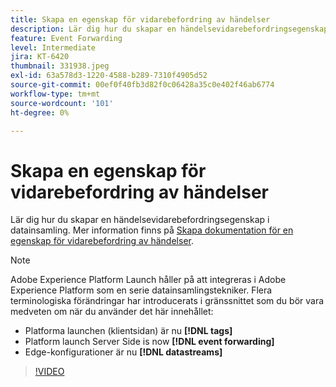 ```yaml
---
title: Skapa en egenskap för vidarebefordring av händelser
description: Lär dig hur du skapar en händelsevidarebefordringsegenskap i datainsamling.
feature: Event Forwarding
level: Intermediate
jira: KT-6420
thumbnail: 331938.jpeg
exl-id: 63a578d3-1220-4588-b289-7310f4905d52
source-git-commit: 00ef0f40fb3d82f0c06428a35c0e402f46ab6774
workflow-type: tm+mt
source-wordcount: '101'
ht-degree: 0%

---
```


# Skapa en egenskap för vidarebefordring av händelser

Lär dig hur du skapar en händelsevidarebefordringsegenskap i datainsamling. Mer information finns på [Skapa dokumentation för en egenskap för vidarebefordring av händelser](https://experienceleague.adobe.com/docs/experience-platform/tags/event-forwarding/getting-started.html#create-an-event-forwarding-property).

>[!NOTE]
>
>Adobe Experience Platform Launch håller på att integreras i Adobe Experience Platform som en serie datainsamlingstekniker. Flera terminologiska förändringar har introducerats i gränssnittet som du bör vara medveten om när du använder det här innehållet:
>
> * Platforma launchen (klientsidan) är nu **[!DNL tags]**
> * Platform launch Server Side is now **[!DNL event forwarding]**
> * Edge-konfigurationer är nu **[!DNL datastreams]**

>[!VIDEO](https://video.tv.adobe.com/v/331938?learn=on)
